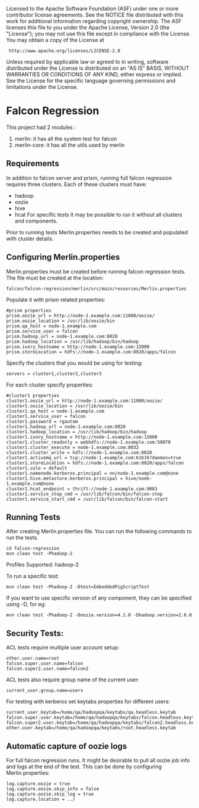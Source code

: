  Licensed to the Apache Software Foundation (ASF) under one
 or more contributor license agreements.  See the NOTICE file
 distributed with this work for additional information
 regarding copyright ownership.  The ASF licenses this file
 to you under the Apache License, Version 2.0 (the
 "License"); you may not use this file except in compliance
 with the License.  You may obtain a copy of the License at

     http://www.apache.org/licenses/LICENSE-2.0

 Unless required by applicable law or agreed to in writing, software
 distributed under the License is distributed on an "AS IS" BASIS,
 WITHOUT WARRANTIES OR CONDITIONS OF ANY KIND, either express or implied.
 See the License for the specific language governing permissions and
 limitations under the License.


Falcon Regression
=================
This project had 2 modules : 

1. merlin: it has all the system test for falcon
2. merlin-core: it has all the utils used by merlin

Requirements
------------
In addition to falcon server and prism, running full falcon regression requires three clusters.
Each of these clusters must have:

- hadoop
- oozie
- hive
- hcat
For specific tests it may be possible to run it without all clusters and components.

Prior to running tests Merlin.properties needs to be created and populated with cluster details.

Configuring Merlin.properties
-----------------------------
Merlin.properties must be created before running falcon regression tests.
The file must be created at the location:

    falcon/falcon-regression/merlin/src/main/resources/Merlin.properties

Populate it with prism related properties:

    #prism properties
    prism.oozie_url = http://node-1.example.com:11000/oozie/
    prism.oozie_location = /usr/lib/oozie/bin
    prism.qa_host = node-1.example.com
    prism.service_user = falcon
    prism.hadoop_url = node-1.example.com:8020
    prism.hadoop_location = /usr/lib/hadoop/bin/hadoop
    prism.ivory_hostname = http://node-1.example.com:15000
    prism.storeLocation = hdfs://node-1.example.com:8020/apps/falcon

Specify the clusters that you would be using for testing:

    servers = cluster1,cluster2,cluster3

For each cluster specify properties:

    #cluster1 properties
    cluster1.oozie_url = http://node-1.example.com:11000/oozie/
    cluster1.oozie_location = /usr/lib/oozie/bin
    cluster1.qa_host = node-1.example.com
    cluster1.service_user = falcon
    cluster1.password = rgautam
    cluster1.hadoop_url = node-1.example.com:8020
    cluster1.hadoop_location = /usr/lib/hadoop/bin/hadoop
    cluster1.ivory_hostname = http://node-1.example.com:15000
    cluster1.cluster_readonly = webhdfs://node-1.example.com:50070
    cluster1.cluster_execute = node-1.example.com:8032
    cluster1.cluster_write = hdfs://node-1.example.com:8020
    cluster1.activemq_url = tcp://node-1.example.com:61616?daemon=true
    cluster1.storeLocation = hdfs://node-1.example.com:8020/apps/falcon
    cluster1.colo = default
    cluster1.namenode.kerberos.principal = nn/node-1.example.com@none
    cluster1.hive.metastore.kerberos.principal = hive/node-1.example.com@none
    cluster1.hcat_endpoint = thrift://node-1.example.com:9083
    cluster1.service_stop_cmd = /usr/lib/falcon/bin/falcon-stop
    cluster1.service_start_cmd = /usr/lib/falcon/bin/falcon-start

Running Tests
-------------
After creating Merlin.properties file. You can run the following commands to run the tests.

    cd falcon-regression
    mvn clean test -Phadoop-2

Profiles Supported: hadoop-2

To run a specific test:

    mvn clean test -Phadoop-2 -Dtest=EmbeddedPigScriptTest

If you want to use specific version of any component, they can be specified using -D, for eg:

    mvn clean test -Phadoop-2 -Doozie.version=4.1.0 -Dhadoop.version=2.6.0

Security Tests:
---------------
ACL tests require multiple user account setup:

    other.user.name=root
    falcon.super.user.name=falcon
    falcon.super2.user.name=falcon2

ACL tests also require group name of the current user:

    current_user.group.name=users

For testing with kerberos set keytabs properties for different users:

    current_user_keytab=/home/qa/hadoopqa/keytabs/qa.headless.keytab
    falcon.super.user.keytab=/home/qa/hadoopqa/keytabs/falcon.headless.keytab
    falcon.super2.user.keytab=/home/qa/hadoopqa/keytabs/falcon2.headless.keytab
    other.user.keytab=/home/qa/hadoopqa/keytabs/root.headless.keytab

Automatic capture of oozie logs
-------------------------------
For full falcon regression runs. It might be desirable to pull all oozie job
info and logs at the end of the test. This can be done by configuring Merlin.properties:

    log.capture.oozie = true
    log.capture.oozie.skip_info = false
    log.capture.oozie.skip_log = true
    log.capture.location = ../
